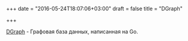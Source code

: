 +++
date = "2016-05-24T18:07:06+03:00"
draft = false
title = "DGraph"

+++

<p><a href="https://github.com/dgraph-io/dgraph">DGraph</a>&nbsp;- Графовая база данных, написанная на Go.</p>

